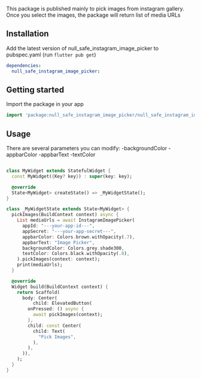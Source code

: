This package is published mainly to pick images from instagram gallery. Once you select the images, the package will
return list of media URLs

## Installation
Add the latest version of null_safe_instagram_image_picker to pubspec.yaml (run `flutter pub get`)

```yaml
dependencies:
  null_safe_instagram_image_picker:
```

## Getting started

Import the package in your app

```dart
import 'package:null_safe_instagram_image_picker/null_safe_instagram_image_picker.dart';
```

## Usage

There are several parameters you can modify:
-backgroundColor
-appbarColor
-appbarText
-textColor

```dart

class MyWidget extends StatefulWidget {
  const MyWidget({Key? key}) : super(key: key);

  @override
  State<MyWidget> createState() => _MyWidgetState();
}

class _MyWidgetState extends State<MyWidget> {
  pickImages(BuildContext context) async {
    List mediaUrls = await InstagramImagePicker(
      appId: "---your-app-id---",
      appSecret: "---your-app-secret---",
      appbarColor: Colors.brown.withOpacity(.7),
      appbarText: "Image Picker",
      backgroundColor: Colors.grey.shade300,
      textColor: Colors.black.withOpacity(.8),
    ).pickImages(context: context);
    print(mediaUrls);
  }

  @override
  Widget build(BuildContext context) {
    return Scaffold(
      body: Center(
          child: ElevatedButton(
        onPressed: () async {
          await pickImages(context);
        },
        child: const Center(
          child: Text(
            "Pick Images",
          ),
        ),
      )),
    );
  }
}

```
